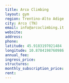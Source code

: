 ```yaml
---
title: Arco Climbing
layout: gym
region: Trentino-Alto Adige
city: Arco (TN)
email: info@arcoclimbing.it
website: 
address: 
phone: 
latitude: 45.9183197021484
longitude: 10.8784198760986
annual_fee: 
ingress_price: 
structures: 
monthly_subscription_price: 
rent: 
---
```


